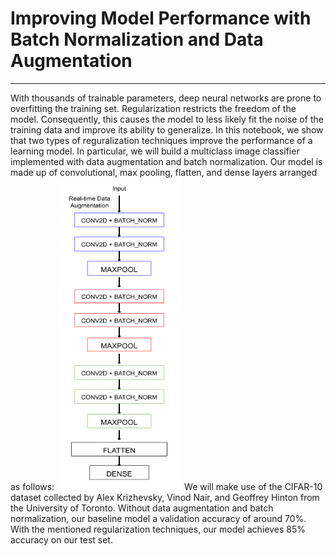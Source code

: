# Improving Model Performance with Batch Normalization and Data Augmentation
***
With thousands of trainable parameters, deep neural networks are prone to overfitting the training set. Regularization restricts the freedom of the model. Consequently, this causes the model to less likely fit the noise of the training data and improve its ability to generalize. In this notebook, we show that two types of reguralization techniques improve the performance of a learning model. In particular, we will build a multiclass image classifier implemented with data augmentation and batch normalization. Our model is made up of convolutional, max pooling, flatten, and dense layers arranged as follows:
<img src="img/model.png" style="width:200px;height:500px">
We will make use of the CIFAR-10 dataset collected by Alex Krizhevsky, Vinod Nair, and Geoffrey Hinton from the University of Toronto. Without data augmentation and batch normalization, our baseline model a validation accuracy of around $70\%$. With the mentioned regularization techniques, our model achieves $85\%$ accuracy on our test set.
